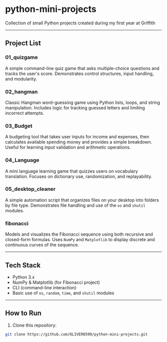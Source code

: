 # python-mini-projects
Collection of small Python projects created during my first year at Griffith

---

##  Project List

### 01_quizgame  
A simple command-line quiz game that asks multiple-choice questions and tracks the user's score. Demonstrates control structures, input handling, and modularity.

### 02_hangman  
Classic Hangman word-guessing game using Python lists, loops, and string manipulation. Includes logic for tracking guessed letters and limiting incorrect attempts.

### 03_Budget  
A budgeting tool that takes user inputs for income and expenses, then calculates available spending money and provides a simple breakdown. Useful for learning input validation and arithmetic operations.

### 04_Language  
A mini language learning game that quizzes users on vocabulary translation. Focuses on dictionary use, randomization, and replayability.

### 05_desktop_cleaner  
A simple automation script that organizes files on your desktop into folders by file type. Demonstrates file handling and use of the `os` and `shutil` modules.

### fibonacci  
Models and visualizes the Fibonacci sequence using both recursive and closed-form formulas. Uses `NumPy` and `Matplotlib` to display discrete and continuous curves of the sequence.

---

##  Tech Stack

- Python 3.x
- NumPy & Matplotlib (for Fibonacci project)
- CLI (command-line interaction)
- Basic use of `os`, `random`, `time`, and `shutil` modules

---

## How to Run

1. Clone this repository:
```bash
git clone https://github.com/OLIVER0599/python-mini-projects.git
